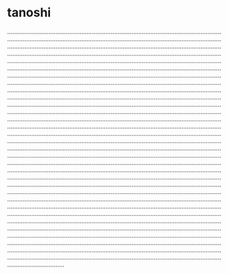 # tanoshi

.................................................................................................................................................................................................................................................................................................................................................................................................................................................................................................................................................................................................................................................................................................................................................................................................................................................................................................................................................................................................................................................................................................................................................................................................................................................................................................................................................................................................................................................................................................................................................................................................................................................................................................................................................................................................................................................................................................................................................................................................................................................................................................................................................................................................................................................................................................................................................................................................................................................................................................................................................................................................................................................................................................................................................................................................................................................................................................................................................................................................................................................................................................................................................................................................................................................................................................................................................................................................................................................................................................................................................................................................................................................................................................................................................................................................................................................................................................................................................................................................................................................................................................................................................................